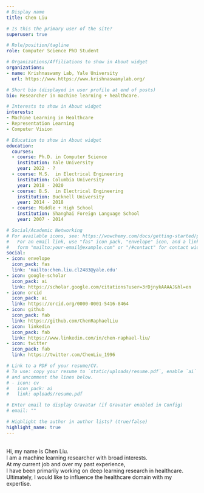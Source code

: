 ```yaml
---
# Display name
title: Chen Liu

# Is this the primary user of the site?
superuser: true

# Role/position/tagline
role: Computer Science PhD Student

# Organizations/Affiliations to show in About widget
organizations:
- name: Krishnaswamy Lab, Yale University
  url: https://www.https://www.krishnaswamylab.org/

# Short bio (displayed in user profile at end of posts)
bio: Researcher in machine learning + healthcare.

# Interests to show in About widget
interests:
- Machine Learning in Healthcare
- Representation Learning
- Computer Vision

# Education to show in About widget
education:
  courses:
  - course: Ph.D. in Computer Science
    institution: Yale University
    year: 2022 - ?
  - course: M.S.  in Electrical Engineering
    institution: Columbia University
    year: 2018 - 2020
  - course: B.S.  in Electrical Engineering
    institution: Bucknell University
    year: 2014 - 2018
  - course: Middle + High School
    institution: Shanghai Foreign Language School
    year: 2007 - 2014

# Social/Academic Networking
# For available icons, see: https://wowchemy.com/docs/getting-started/page-builder/#icons
#   For an email link, use "fas" icon pack, "envelope" icon, and a link in the
#   form "mailto:your-email@example.com" or "/#contact" for contact widget.
social:
- icon: envelope
  icon_pack: fas
  link: 'mailto:chen.liu.cl2483@yale.edu'
- icon: google-scholar
  icon_pack: ai
  link: https://scholar.google.com/citations?user=3rDjnykAAAAJ&hl=en
- icon: orcid
  icon_pack: ai
  link: https://orcid.org/0000-0001-5416-8464
- icon: github
  icon_pack: fab
  link: https://github.com/ChenRaphaelLiu
- icon: linkedin
  icon_pack: fab
  link: https://www.linkedin.com/in/chen-raphael-liu/
- icon: twitter
  icon_pack: fab
  link: https://twitter.com/ChenLiu_1996

# Link to a PDF of your resume/CV.
# To use: copy your resume to `static/uploads/resume.pdf`, enable `ai` icons in `params.toml`, 
# and uncomment the lines below.
# - icon: cv
#   icon_pack: ai
#   link: uploads/resume.pdf

# Enter email to display Gravatar (if Gravatar enabled in Config)
# email: ""

# Highlight the author in author lists? (true/false)
highlight_name: true
---
```


<br> Hi, my name is Chen Liu.
<br> I am a machine learning researcher with broad interests.
<br> At my current job and over my past experience,
<br> I have been primarily working on deep learning research in healthcare.
<br> Ultimately, I would like to influence the healthcare domain with my expertise.
<!-- {{< icon name="download" pack="fas" >}} Download my {{< staticref "uploads/demo_resume.pdf" "newtab" >}}resumé{{< /staticref >}}. -->
